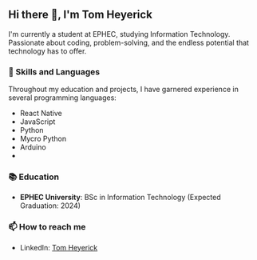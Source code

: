 ## Hi there 👋, I'm Tom Heyerick

I'm currently a student at EPHEC, studying Information Technology. Passionate about coding, problem-solving, and the endless potential that technology has to offer.

### 🔭 Skills and Languages

Throughout my education and projects, I have garnered experience in several programming languages:

- React Native
- JavaScript
- Python
- Mycro Python 
- Arduino 
- 
### 📚 Education

- **EPHEC University**: BSc in Information Technology (Expected Graduation: 2024)

### 📫 How to reach me

- LinkedIn: [Tom Heyerick](https://www.linkedin.com/in/tom-heyerick-79385427b/) 

